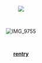 <div align="center">


![](https://komarev.com/ghpvc/?username=ryvnq&label=⟢inertians&color=68758c)

⠀ ⠀ ⠀ 
⠀ ⠀ ⠀ 


![IMG_9755](https://github.com/user-attachments/assets/02072fb2-aed9-4822-87bb-075d2b067185)

⠀ ⠀ ⠀ 
⠀ ⠀ ⠀ 

[**rentry**](https://rentry.co/inrtia)
